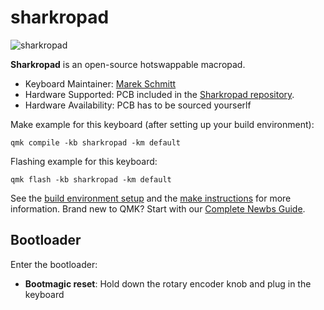 # sharkropad

![sharkropad](https://i.imgur.com/qatvstX.jpeg)

**Sharkropad** is an open-source hotswappable macropad.

* Keyboard Maintainer: [Marek Schmitt](https://github.com/mawaeg)
* Hardware Supported: PCB included in the [Sharkropad repository](https://github.com/mawaeg/sharkropad).
* Hardware Availability: PCB has to be sourced yourserlf

Make example for this keyboard (after setting up your build environment):

    qmk compile -kb sharkropad -km default

Flashing example for this keyboard:

    qmk flash -kb sharkropad -km default

See the [build environment setup](https://docs.qmk.fm/#/getting_started_build_tools) and the [make instructions](https://docs.qmk.fm/#/getting_started_make_guide) for more information. Brand new to QMK? Start with our [Complete Newbs Guide](https://docs.qmk.fm/#/newbs).

## Bootloader

Enter the bootloader:
* **Bootmagic reset**: Hold down the rotary encoder knob and plug in the keyboard
